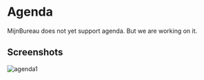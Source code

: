 # Agenda

MijnBureau does not yet support agenda. But we are working on it.

## Screenshots

![agenda1](/img/features/agenda.png)
